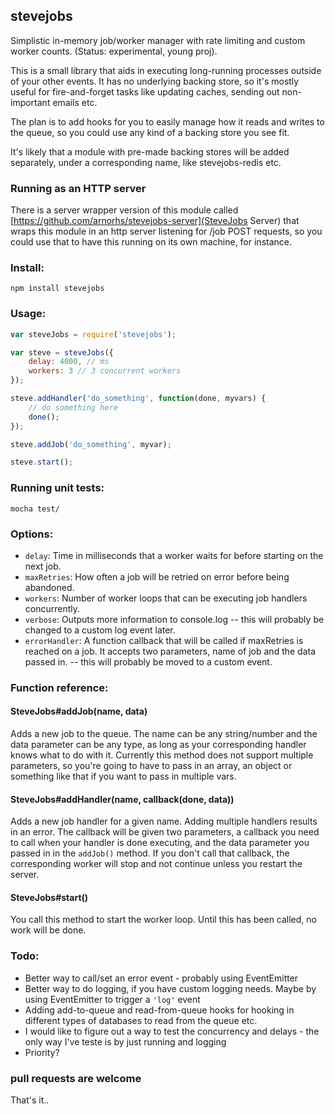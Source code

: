 ## stevejobs

Simplistic in-memory job/worker manager with rate limiting and custom worker counts. (Status: experimental, young proj).

This is a small library that aids in executing long-running processes outside of your other events. It has no underlying backing store, so
it's mostly useful for fire-and-forget tasks like updating caches, sending out non-important emails etc.

The plan is to add hooks for you to easily manage how it reads and writes to the queue, so you could use any kind of a backing store you see fit.

It's likely that a module with pre-made backing stores will be added separately, under a corresponding name, like stevejobs-redis etc.

### Running as an HTTP server

There is a server wrapper version of this module called [https://github.com/arnorhs/stevejobs-server](SteveJobs Server) that
wraps this module in an http server listening for /job POST requests, so you could use that to have this running on its own
machine, for instance.

### Install:

    npm install stevejobs

### Usage:
    
```javascript
var steveJobs = require('stevejobs');

var steve = steveJobs({
    delay: 4000, // ms
    workers: 3 // 3 concurrent workers
});

steve.addHandler('do_something', function(done, myvars) {
    // do something here
    done();
});

steve.addJob('do_something', myvar);

steve.start();
```
### Running unit tests:

    mocha test/

### Options:

- `delay`: Time in milliseconds that a worker waits for before starting on the next job.
- `maxRetries`: How often a job will be retried on error before being abandoned.
- `workers`: Number of worker loops that can be executing job handlers concurrently.
- `verbose`: Outputs more information to console.log -- this will probably be changed to a custom log event later.
- `errorHandler`: A function callback that will be called if maxRetries is reached on a job. It accepts two parameters, name of job and the data passed in. -- this will probably be moved to a custom event.

### Function reference:

#### SteveJobs#addJob(name, data)
Adds a new job to the queue. The name can be any string/number and the data parameter can be any type, as long as your corresponding handler knows what to do with it. Currently this method does not support multiple parameters, so you're going to have to pass in an array, an object or something like that if you want to pass in multiple vars.

#### SteveJobs#addHandler(name, callback(done, data))
Adds a new job handler for a given name. Adding multiple handlers results in an error. The callback will be given two parameters, a callback you need to call when your handler is done executing, and the data parameter you passed in in the `addJob()` method. If you don't call that callback, the corresponding worker will stop and not continue unless you restart the server.

#### SteveJobs#start()
You call this method to start the worker loop. Until this has been called, no work will be done.

### Todo:

- Better way to call/set an error event - probably using EventEmitter
- Better way to do logging, if you have custom logging needs. Maybe by using EventEmitter to trigger a `'log'` event
- Adding add-to-queue and read-from-queue hooks for hooking in different types of databases to read from the queue etc.
- I would like to figure out a way to test the concurrency and delays - the only way I've teste is by just running and logging
- Priority?

### pull requests are welcome
That's it..
